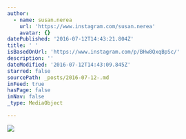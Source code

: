 ```yaml
---
author:
  - name: susan.nerea
    url: 'https://www.instagram.com/susan.nerea'
    avatar: {}
datePublished: '2016-07-12T14:43:21.804Z'
title: ' '
isBasedOnUrl: 'https://www.instagram.com/p/BHw8QxqBpSc/'
description: ''
dateModified: '2016-07-12T14:43:09.845Z'
starred: false
sourcePath: _posts/2016-07-12-.md
inFeed: true
hasPage: false
inNav: false
_type: MediaObject

---
```

![ ](https://scontent.cdninstagram.com/t51.2885-15/s640x640/sh0.08/e35/13636091_1758156851135137_47818102_n.jpg?ig_cache_key=MTI5Mjc5ODEyODY3NjA1MDA3Ng%3D%3D.2)
